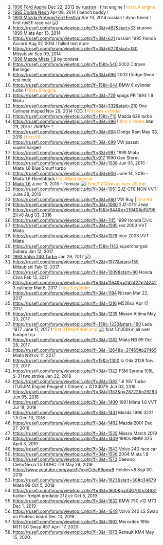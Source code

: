 1. [1996 Ford Aspire](https://rusefi.com/forum/viewtopic.php?f=3&t=375) Dec 22, 2013 by [russian](https://rusefi.com/forum/memberlist.php?mode=viewprofile&u=2) ! first engine ! <span style="color:#FF9000">first L4 engine</span>
1. [1995 Dodge Neon](https://rusefi.com/forum/viewtopic.php?f=3&t=360&start=150) Apr 08, 2014 ! bench buddy !
1. [1993 Mazda Protege/Ford Festiva](https://rusefi.com/forum/viewtopic.php?f=3&t=537) Apr 10, 2014 russian ! dyno tuned ! first rusEfi race car ![i](https://github.com/rusefi/rusefi_documentation/raw/master/rusefi_history/10k_driven_with_rusefi.png)
1. https://rusefi.com/forum/viewtopic.php?f=3&t=467&start=33 sturovo 1999 Miata Apr 13, 2014
1. https://rusefi.com/forum/viewtopic.php?f=3&t=621 russian 1995 Honda Accord Aug 07, 2014 ! failed test mule
1. https://rusefi.com/forum/viewtopic.php?f=3&t=622&start=180 Mitsubishi Sep 09, 2014
1. [1996 Mazda Miata 1.8](https://rusefi.com/forum/viewtopic.php?f=3&t=666) by tomiata 
1. https://rusefi.com/forum/viewtopic.php?f=15&t=540 2002 Citroen Berlingo
1. https://rusefi.com/forum/viewtopic.php?f=3&t=696 2003 Dodge Neon ! test mule
1. https://rusefi.com/forum/viewtopic.php?f=15&t=644 BMW 6 cylinder turbo ! <span style="color:#FF9000">first L6 engine</span>
1. https://rusefi.com/forum/viewtopic.php?f=3&t=729 spags PR 1994 1.8 Miata
1. https://rusefi.com/forum/viewtopic.php?f=3&t=332&start=210 One Cylinder moped Nov 29, 2014 ! CDI ! <span style="color:#FF9000">first one cylinder</span>
1. https://rusefi.com/forum/viewtopic.php?f=15&t=710 Mazda 626 turbo
1. https://rusefi.com/forum/viewtopic.php?f=3&t=396 ! <span style="color:#FF9000">first 2 stroke</span> Mar 29, 2015 ! 7kRPM+ !
1. https://rusefi.com/forum/viewtopic.php?f=3&t=864 Dodge Ram May 03, 2015 ! <span style="color:#FF9000">first V8</span>
1. https://rusefi.com/forum/viewtopic.php?f=3&t=699 VW passat supercharged 
1. https://rusefi.com/forum/viewtopic.php?f=3&t=987 1999 Miata 
1. https://rusefi.com/forum/viewtopic.php?t=917 1990 Geo Storm
1. https://rusefi.com/forum/viewtopic.php?f=3&t=1038 Jun 03, 2016 - Miata 1.6 Blue Smurf turbo
1. https://rusefi.com/forum/viewtopic.php?f=3&t=906 June 14, 2016 - Miata 1.6 Hunchback <span style="color:#FF9000">first Miata racecar</span>
1. [Miata 1.6](https://rusefi.com/forum/viewtopic.php?f=3&t=660) June 15, 2016 - Tomiata ![i](https://github.com/rusefi/rusefi_documentation/raw/master/rusefi_history/10k_driven_with_rusefi.png) <span style="color:#FF9000">first 3'000km all over US trip</span>
1. https://rusefi.com/forum/viewtopic.php?f=3&t=1051 2JZ-GTE NON VVTi June 28, 2016
1. https://rusefi.com/forum/viewtopic.php?f=3&t=860 VW Bug | <span style="color:#FF9000">first H4</span>
1. https://rusefi.com/forum/viewtopic.php?f=3&t=1060 2JZ-GTE Jeep
1. https://rusefi.com/forum/viewtopic.php?f=15&t=644&p=21040#p19796 Zil v8 Aug 03, 2016
1. https://rusefi.com/forum/viewtopic.php?f=3&t=1115 1999 Honda Civic
1. https://rusefi.com/forum/viewtopic.php?f=3&t=1095 red 2003 VVT Miata 
1. https://rusefi.com/forum/viewtopic.php?f=3&t=1076 blue 2003 VVT Miata
1. https://rusefi.com/forum/viewtopic.php?f=15&t=1142 supercharged Subaru Jan 12, 2017
1. [1993 Volvo 240 Turbo](https://rusefi.com/forum/viewtopic.php?f=3&t=1162) Jan 29, 2017 ![i](https://github.com/rusefi/rusefi_documentation/raw/master/rusefi_history/10k_driven_with_rusefi.png)
1. https://rusefi.com/forum/viewtopic.php?f=2&t=1077&start=150 Mitsubishi Feb 12, 2017
1. https://rusefi.com/forum/viewtopic.php?f=3&t=1009&start=90 Honda Civic Feb 15, 2017
1. https://rusefi.com/forum/viewtopic.php?f=3&t=1164&p=24242#p24242 3 cylinder Mar 6, 2017 | <span style="color:#FF9000">first 3 cylinder</span>
1. https://rusefi.com/forum/viewtopic.php?f=3&t=1194 Nissan Mar 22, 2017
1. https://rusefi.com/forum/viewtopic.php?f=4&t=1216 M52Bxx Apr 17, 2017
1. https://rusefi.com/forum/viewtopic.php?f=3&t=1235 Nissan Altima May 20, 2017
1. https://rusefi.com/forum/viewtopic.php?f=15&t=1233&start=180 Lada 1977 June 17, 2017 ! <span style="color:#FF9000">first STM32F469 chip</span> ![i](https://github.com/rusefi/rusefi_documentation/raw/master/rusefi_history/10k_driven_with_rusefi.png) first 10'000km all over Europe trip
1. https://rusefi.com/forum/viewtopic.php?f=3&t=1282 Miata NB 99 Oct 28, 2017
1. https://rusefi.com/forum/viewtopic.php?f=3&t=1264&p=27465#p27465 Miata NB1 ov 11, 2017
1. https://rusefi.com/forum/viewtopic.php?f=15&t=1300 Iz Oda 2126 Nov 23, 2017
1. https://rusefi.com/forum/viewtopic.php?f=3&t=1322 FSM Syrena 105L S-31 two stroke Jan 22, 2018
1. https://rusefi.com/forum/viewtopic.php?f=3&t=1382 1.6 16V Turbo (TU5JP4 Engine Peugeot / Citroen) + GTX3071r Jun 03, 2018
1. https://rusefi.com/forum/viewtopic.php?f=3&t=1353&p=28722#p29283 Jun 05, 2018
1. https://rusefi.com/forum/viewtopic.php?f=3&t=1400 1991 Miata 1.8 VVT Jul 18, 2018
1. https://rusefi.com/forum/viewtopic.php?f=3&t=1441 Mazda 1996 323f 1.5 Dec 13, 2018
1. https://rusefi.com/forum/viewtopic.php?f=3&t=1462 Mazda 2001 Dec 27, 2018
1. https://rusefi.com/forum/viewtopic.php?f=3&t=1535 Nissan March 2019
1. https://rusefi.com/forum/viewtopic.php?f=4&t=1409 1980s BMW 325 April 3, 2019
1. https://rusefi.com/forum/viewtopic.php?f=3&t=1543 Volvo 240 race car
1. https://rusefi.com/forum/viewtopic.php?f=3&t=1536 2004 Miata 1.8
1. https://rusefi.com/forum/viewtopic.php?f=3&t=1572 Daewoo Cielo/Nexia 1.5 DOHC ITB May 29, 2019
1. https://www.youtube.com/watch?v=yCdrc69pnw8 Holden v8 Sep 30, 2019
1. https://rusefi.com/forum/viewtopic.php?f=3&t=1623&start=30#p34679 Miata 99 Oct 5, 2019
1. https://rusefi.com/forum/viewtopic.php?f=3&t=1630&p=34670#p34681 harbor freight predator 212 cc Oct 5, 2019
1. https://rusefi.com/forum/viewtopic.php?f=3&t=1632 BMW 750 v12 M73 Dec 1, 2019
1. https://rusefi.com/forum/viewtopic.php?f=3&t=1648 Volvo 240 LS Swap on Proteus board Dec 10, 2019
1. https://rusefi.com/forum/viewtopic.php?f=3&t=1692 Mercedes 190e M111 SC Swap #57 April 17, 2020
1. https://rusefi.com/forum/viewtopic.php?f=3&t=1673 Renault KM4 May 15, 2020